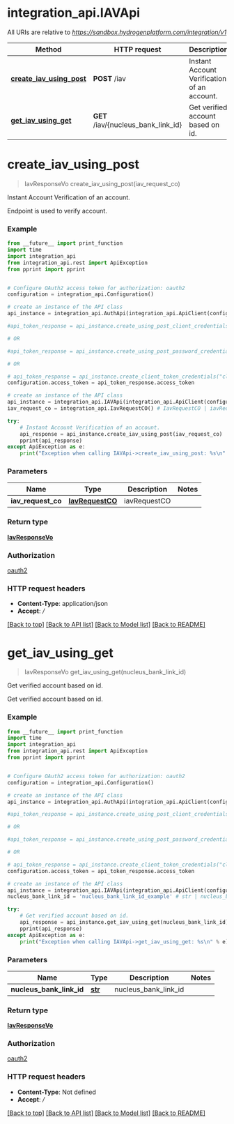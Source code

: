 # integration_api.IAVApi

All URIs are relative to *https://sandbox.hydrogenplatform.com/integration/v1*

Method | HTTP request | Description
------------- | ------------- | -------------
[**create_iav_using_post**](IAVApi.md#create_iav_using_post) | **POST** /iav | Instant Account Verification of an account.
[**get_iav_using_get**](IAVApi.md#get_iav_using_get) | **GET** /iav/{nucleus_bank_link_id} | Get verified account based on id.


# **create_iav_using_post**
> IavResponseVo create_iav_using_post(iav_request_co)

Instant Account Verification of an account.

Endpoint is used to verify account.

### Example
```python
from __future__ import print_function
import time
import integration_api
from integration_api.rest import ApiException
from pprint import pprint


# Configure OAuth2 access token for authorization: oauth2
configuration = integration_api.Configuration()

# create an instance of the API class
api_instance = integration_api.AuthApi(integration_api.ApiClient(configuration))

#api_token_response = api_instance.create_using_post_client_credentials("client_id", "password")

# OR

#api_token_response = api_instance.create_using_post_password_credentials("client_id","password", "username", "secret" )

# OR

# api_token_response = api_instance.create_client_token_credentials("client_id", "password", "client_token");
configuration.access_token = api_token_response.access_token

# create an instance of the API class
api_instance = integration_api.IAVApi(integration_api.ApiClient(configuration))
iav_request_co = integration_api.IavRequestCO() # IavRequestCO | iavRequestCO

try:
    # Instant Account Verification of an account.
    api_response = api_instance.create_iav_using_post(iav_request_co)
    pprint(api_response)
except ApiException as e:
    print("Exception when calling IAVApi->create_iav_using_post: %s\n" % e)
```

### Parameters

Name | Type | Description  | Notes
------------- | ------------- | ------------- | -------------
 **iav_request_co** | [**IavRequestCO**](IavRequestCO.md)| iavRequestCO | 

### Return type

[**IavResponseVo**](IavResponseVo.md)

### Authorization

[oauth2](../README.md#oauth2)

### HTTP request headers

 - **Content-Type**: application/json
 - **Accept**: */*

[[Back to top]](#) [[Back to API list]](../README.md#documentation-for-api-endpoints) [[Back to Model list]](../README.md#documentation-for-models) [[Back to README]](../README.md)

# **get_iav_using_get**
> IavResponseVo get_iav_using_get(nucleus_bank_link_id)

Get verified account based on id.

Get verified account based on id.

### Example
```python
from __future__ import print_function
import time
import integration_api
from integration_api.rest import ApiException
from pprint import pprint


# Configure OAuth2 access token for authorization: oauth2
configuration = integration_api.Configuration()

# create an instance of the API class
api_instance = integration_api.AuthApi(integration_api.ApiClient(configuration))

#api_token_response = api_instance.create_using_post_client_credentials("client_id", "password")

# OR

#api_token_response = api_instance.create_using_post_password_credentials("client_id","password", "username", "secret" )

# OR

# api_token_response = api_instance.create_client_token_credentials("client_id", "password", "client_token");
configuration.access_token = api_token_response.access_token

# create an instance of the API class
api_instance = integration_api.IAVApi(integration_api.ApiClient(configuration))
nucleus_bank_link_id = 'nucleus_bank_link_id_example' # str | nucleus_bank_link_id

try:
    # Get verified account based on id.
    api_response = api_instance.get_iav_using_get(nucleus_bank_link_id)
    pprint(api_response)
except ApiException as e:
    print("Exception when calling IAVApi->get_iav_using_get: %s\n" % e)
```

### Parameters

Name | Type | Description  | Notes
------------- | ------------- | ------------- | -------------
 **nucleus_bank_link_id** | [**str**](.md)| nucleus_bank_link_id | 

### Return type

[**IavResponseVo**](IavResponseVo.md)

### Authorization

[oauth2](../README.md#oauth2)

### HTTP request headers

 - **Content-Type**: Not defined
 - **Accept**: */*

[[Back to top]](#) [[Back to API list]](../README.md#documentation-for-api-endpoints) [[Back to Model list]](../README.md#documentation-for-models) [[Back to README]](../README.md)

